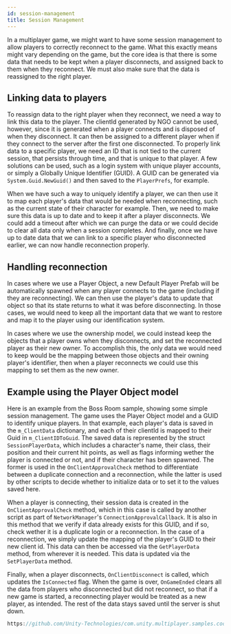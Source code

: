 ```yaml
---
id: session-management
title: Session Management
---
```

In a multiplayer game, we might want to have some session management to allow players to correctly reconnect to the game. What this exactly means might vary depending on the game, but the core idea is that there is some data that needs to be kept when a player disconnects, and assigned back to them when they reconnect. We must also make sure that the data is reassigned to the right player.

## Linking data to players
To reassign data to the right player when they reconnect, we need a way to link this data to the player. The clientId generated by NGO cannot be used, however, since it is generated when a player connects and is disposed of when they disconnect. It can then be assigned to a different player when if they connect to the server after the first one disconnected. To properly link data to a specific player, we need an ID that is not tied to the current session, that persists through time, and that is unique to that player. A few solutions can be used, such as a login system with unique player accounts, or simply a Globally Unique Identifier (GUID). A GUID can be generated via `System.Guid.NewGuid()` and then saved to the `PlayerPrefs`, for example.

When we have such a way to uniquely identify a player, we can then use it to map each player's data that would be needed when reconnecting, such as the current state of their character for example. Then, we need to make sure this data is up to date and to keep it after a player disconnects. We could add a timeout after which we can purge the data or we could decide to clear all data only when a session completes. And finally, once we have up to date data that we can link to a specific player who disconnected earlier, we can now handle reconnection properly.

## Handling reconnection
In cases where we use a Player Object, a new Default Player Prefab will be automatically spawned when any player connects to the game (including if they are reconnecting). We can then use the player's data to update that object so that its state returns to what it was before disconnecting. In those cases, we would need to keep all the important data that we want to restore and map it to the player using our identification system.

In cases where we use the ownership model, we could instead keep the objects that a player owns when they disconnects, and set the reconnected player as their new owner. To accomplish this, the only data we would need to keep would be the mapping between those objects and their owning player's identifier, then when a player reconnects we could use this mapping to set them as the new owner.

## Example using the Player Object model
Here is an example from the Boss Room sample, showing some simple session management. The game uses the Player Object model and a GUID to identify unique players. In that example, each player's data is saved in the `m_ClientData` dictionary, and each of their clientId is mapped to their Guid in `m_ClientIDToGuid`. The saved data is represented by the struct `SessionPlayerData`, which includes a character's name, their class, their position and their current hit points, as well as flags informing wether the player is connected or not, and if their character has been spawned. The former is used in the `OnClientApprovalCheck` method to differentiate between a duplicate connection and a reconnection, while the latter is used by other scripts to decide whether to initialize data or to set it to the values saved here.

When a player is connecting, their session data is created in the `OnClientApprovalCheck` method, which in this case is called by another script as part of `NetworkManager`'s `ConnectionApprovalCallback`. It is also in this method that we verify if data already exists for this GUID, and if so, check wether it is a duplicate login or a reconnection. In the case of a reconnection, we simply update the mapping of the player's GUID to their new client id. This data can then be accessed via the `GetPlayerData` method, from wherever it is needed. This data is updated via the `SetPlayerData` method.

Finally, when a player disconnects, `OnClientDisconnect` is called, which updates the `IsConnected` flag. When the game is over, `OnGameEnded` clears all the data from players who disconnected but did not reconnect, so that if a new game is started, a reconnecting player would be treated as a new player, as intended. The rest of the data stays saved until the server is shut down.

```csharp reference
https://github.com/Unity-Technologies/com.unity.multiplayer.samples.coop/blob/develop/Assets/BossRoom/Scripts/Shared/Net/ConnectionManagement/SessionManager.cs
```